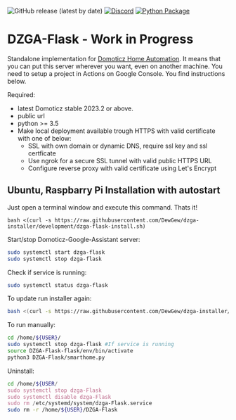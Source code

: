 ![GitHub release (latest by date)](https://img.shields.io/github/v/release/dewgew/DZGA-Flask?logo=github) [![Discord](https://img.shields.io/discord/664815298284748830?logo=discord)](https://discordapp.com/invite/AmJV6AC) [![Python Package](https://github.com/DewGew/DZGA-Flask/actions/workflows/python-app.yml/badge.svg?branch=main)](https://github.com/DewGew/DZGA-Flask/actions/workflows/python-app.yml)
# DZGA-Flask - Work in Progress
Standalone implementation for [Domoticz Home Automation](https://www.domoticz.com/). It means that you can put this server wherever you want, even on another machine. You need to setup a project in Actions on Google Console. You find instructions below.

Required:
- latest Domoticz stable 2023.2 or above.
- public url
- python >= 3.5
- Make local deployment available trough HTTPS with valid certificate with one of below:
  - SSL with own domain or dynamic DNS, require ssl key and ssl certficate
  - Use ngrok for a secure SSL tunnel with valid public HTTPS URL
  - Configure reverse proxy with valid certificate using Let's Encrypt

## Ubuntu, Raspbarry Pi Installation with autostart

Just open a terminal window and execute this command. Thats it!

```
bash <(curl -s https://raw.githubusercontent.com/DewGew/dzga-installer/development/dzga-flask-install.sh)
```
Start/stop Domoticz-Google-Assistant server:
```bash
sudo systemctl start dzga-flask
sudo systemctl stop dzga-flask
```
Check if service is running:
```bash
sudo systemctl status dzga-flask
```
To update run installer again:
```bash
bash <(curl -s https://raw.githubusercontent.com/DewGew/dzga-installer/development/dzga-flaskinstall.sh)
```
To run manually:
```bash
cd /home/${USER}/
sudo systemctl stop dzga-flask #If service is running
source DZGA-Flask-flask/env/bin/activate
python3 DZGA-Flask/smarthome.py
```
Uninstall:
```bash
cd /home/${USER/
sudo systemctl stop dzga-Flask
sudo systemctl disable dzga-Flask
sudo rm /etc/systemd/system/dzga-Flask.service
sudo rm -r /home/${USER}/DZGA-Flask
```
